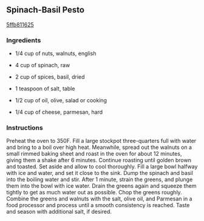 ## Spinach-Basil Pesto

[5ffb811625](http://www.epicurious.com/recipes/food/views/spinach-basil-pesto-369193)

### Ingredients

 - 1/4 cup of nuts, walnuts, english

 - 4 cup of spinach, raw

 - 2 cup of spices, basil, dried

 - 1 teaspoon of salt, table

 - 1/2 cup of oil, olive, salad or cooking

 - 1/4 cup of cheese, parmesan, hard

### Instructions

Preheat the oven to 350F. Fill a large stockpot three-quarters full with water and bring to a boil over high heat. Meanwhile, spread out the walnuts on a small rimmed baking sheet and roast in the oven for about 12 minutes, giving them a shake after 6 minutes. Continue roasting until golden brown and toasted. Set aside and allow to cool thoroughly. Fill a large bowl halfway with ice and water, and set it close to the sink. Dump the spinach and basil into the boiling water and stir. After 1 minute, strain the greens, and plunge them into the bowl with ice water. Drain the greens again and squeeze them tightly to get as much water out as possible. Chop the greens roughly. Combine the greens and walnuts with the salt, olive oil, and Parmesan in a food processor and process until a smooth consistency is reached. Taste and season with additional salt, if desired.